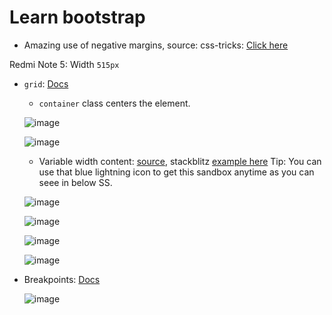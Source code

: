 # Learn bootstrap

- Amazing use of negative margins, source: css-tricks: [Click here](https://css-tricks.com/negative-margins/)

Redmi Note 5: Width `515px`

- `grid`: [Docs](https://getbootstrap.com/docs/5.2/layout/grid/)
  
  - `container` class centers the element.

  ![image](https://user-images.githubusercontent.com/31458531/195975004-ce042f20-29a4-4374-8bc7-2b1ed0434c76.png)
  
  ![image](https://user-images.githubusercontent.com/31458531/195977427-527dd32e-d9a9-40b1-bb19-193d3365c84c.png)
  
  - Variable width content: [source](https://getbootstrap.com/docs/5.2/layout/grid/#variable-width-content), stackblitz [example here](https://stackblitz.com/run?file=index.html) Tip: You can use that blue lightning icon to get this sandbox anytime as you can seee in below SS.
  
  ![image](https://user-images.githubusercontent.com/31458531/195977952-62d873cc-2754-44da-9cde-56eac82e7a30.png)
  
  ![image](https://user-images.githubusercontent.com/31458531/195977811-46fa7415-72c0-4a4d-a762-5cd196d5e962.png)

  ![image](https://user-images.githubusercontent.com/31458531/195977861-1655755a-c069-4fa9-a4a1-b2846f204b75.png)

  ![image](https://user-images.githubusercontent.com/31458531/195977149-fd52032a-fd8e-4e09-959f-4d7d3617a015.png)


- Breakpoints: [Docs](https://getbootstrap.com/docs/5.2/layout/breakpoints/)

  ![image](https://user-images.githubusercontent.com/31458531/195975354-be038cab-ca98-4dc1-bc76-9a21349329e5.png)

